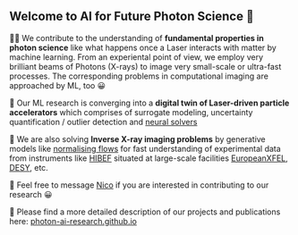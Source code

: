 ## Welcome to AI for Future Photon Science 👋

🙋‍♀️ We contribute to the understanding of **fundamental properties in photon science** like what happens once a Laser interacts with matter by machine learning. 
From an experiental point of view, we employ very brilliant beams of Photons (X-rays) to image very small-scale or ultra-fast processes. The corresponding problems in computational imaging are approached by ML, too 😀 

🚀 Our ML research is converging into a **digital twin of Laser-driven particle accelerators** which comprises of surrogate modeling, uncertainty quantification / outlier detection and [neural solvers](https://github.com/Photon-AI-Research/NeuralSolvers)

🚀 We are also solving **Inverse X-ray imaging problems** by generative models like [normalising flows](https://github.com/Photon-AI-Research/NF4IP) for fast understanding of experimental data from instruments like [HIBEF](https://www.hzdr.de/db/Cms?pOid=50566&pNid=694) situated at large-scale facilities  [EuropeanXFEL](https://www.xfel.eu), [DESY](https://www.desy.de), etc.

🌈 Feel free to message [Nico](mailto:n.hoffmann@hzdr.de) if you are interested in contributing to our research 😀

👩‍ Please find a more detailed description of our projects and publications here: [photon-ai-research.github.io](https://photon-ai-research.github.io/)

<!--

**Here are some ideas to get you started:**

🙋‍♀️ A short introduction - what is your organization all about?
🌈 Contribution guidelines - how can the community get involved?
👩‍💻 Useful resources - where can the community find your docs? Is there anything else the community should know?
🍿 Fun facts - what does your team eat for breakfast?
🧙 Remember, you can do mighty things with the power of [Markdown](https://docs.github.com/github/writing-on-github/getting-started-with-writing-and-formatting-on-github/basic-writing-and-formatting-syntax)
-->
